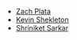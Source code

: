 * [Zach Plata](https://github.com/zplata)
* [Kevin Shekleton](https://github.com/kpshek)
* [Shriniket Sarkar](https://github.com/shriniketsarkar)
